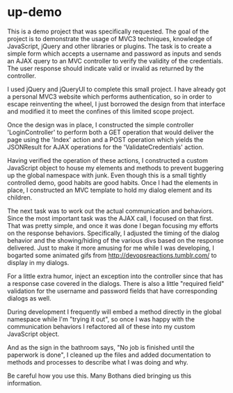up-demo
=======

This is a demo project that was specifically requested. The goal of the project is to demonstrate the usage of MVC3 techniques, knowledge of JavaScript, jQuery and other libraries or plugins. The task is to create a simple form which accepts a username and password as inputs and sends an AJAX query to an MVC controller to verify the validity of the credentials. The user response should indicate valid or invalid as returned by the controller.

I used jQuery and jQueryUI to complete this small project. I have already got a personal MVC3 website which performs authentication, so in order to escape reinventing the wheel, I just borrowed the design from that interface and modified it to meet the confines of this limited scope project.

Once the design was in place, I constructed the simple controller 'LoginController' to perform both a GET operation that would deliver the page using the 'Index' action and a POST operation which yields the JSONResult for AJAX operations for the 'ValidateCredentials' action.

Having verified the operation of these actions, I constructed a custom JavaScript object to house my elements and methods to prevent buggering up the global namespace with junk. Even though this is a small tightly controlled demo, good habits are good habits. Once I had the elements in place, I constructed an MVC template to hold my dialog element and its children. 

The next task was to work out the actual communication and behaviors. Since the most important task was the AJAX call, I focused on that first. That was pretty simple, and once it was done I began focusing my efforts on the response behaviors. Specifically, I adjusted the timing of the dialog behavior and the showing/hiding of the various divs based on the response delivered. Just to make it more amusing for me while I was developing, I bogarted some animated gifs from http://devopsreactions.tumblr.com/ to display in my dialogs.

For a little extra humor, inject an exception into the controller since that has a response case covered in the dialogs. There is also a little "required field" validation for the username and password fields that have corresponding dialogs as well.

During development I frequently will embed a method directly in the global namespace while I'm "trying it out", so once I was happy with the communication behaviors I refactored all of these into my custom JavaScript object. 

And as the sign in the bathroom says, "No job is finished until the paperwork is done", I cleaned up the files and added documentation to methods and processes to describe what I was doing and why.

Be careful how you use this. Many Bothans died bringing us this information.
